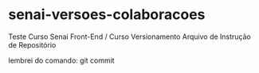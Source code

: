 # senai-versoes-colaboracoes
Teste Curso Senai Front-End / Curso Versionamento
Arquivo de Instrução de Repositório


lembrei do comando: git commit